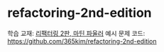 # refactoring-2nd-edition

학습 교재: [리팩터링 2판, 마틴 파울러](https://www.yes24.com/Product/Goods/89649360)
예시 문제 코드: https://github.com/365kim/refactoring-2nd-edition
